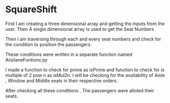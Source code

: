 # SquareShift
First I am creating a three dimensional array and getting the inputs from the user.
Then A single dimensional array is used to get the Seat Numbers

Then I am traversing through each and every seat numbers and check for the condition to position the passengers.

These conditions were written in a separate function named AirplaneFuntions.py

I made a function to check for prime as isPrime and function to check for is multiple of 2 pow n as isMul2n.
I will be checking for the availability of Aisle , Window and Middle seats in their respective orders.

After checking all these conditions , The passengers were alloted their seats.
